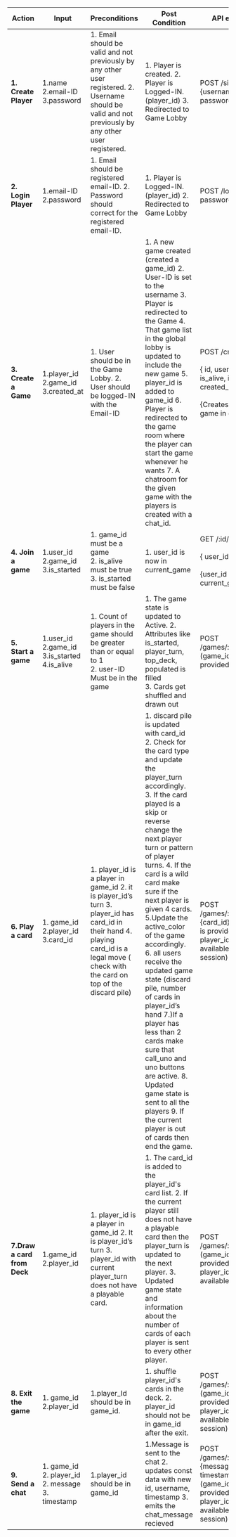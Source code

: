 | Action                      | Input                                                       | Preconditions                                                                                                                                                                             | Post Condition                                                                                                                                                                                                                                                                                                                                                                                                                                                                                                                                                                                                                                        | API endpoint                                                                                                      |
|-----------------------------|-------------------------------------------------------------|-------------------------------------------------------------------------------------------------------------------------------------------------------------------------------------------|-------------------------------------------------------------------------------------------------------------------------------------------------------------------------------------------------------------------------------------------------------------------------------------------------------------------------------------------------------------------------------------------------------------------------------------------------------------------------------------------------------------------------------------------------------------------------------------------------------------------------------------------------------|-------------------------------------------------------------------------------------------------------------------|
| **1. Create Player**        | 1.name  2.email-ID  3.password                              | 1. Email should be valid and not previously by any other user registered.    2. Username should be valid and not previously by any other user registered.                                 | 1. Player is created. 2. Player is Logged-IN. (player_id)  3. Redirected to Game Lobby                                                                                                                                                                                                                                                                                                                                                                                                                                                                                                                                                                | POST /signup  {username, email, password}                                                                         |
| **2. Login Player**         | 1.email-ID  2.password                                      | 1. Email should be registered email-ID.    2. Password should correct for the registered email-ID.                                                                                        | 1. Player is Logged-IN.  (player_id)  2. Redirected to Game Lobby                                                                                                                                                                                                                                                                                                                                                                                                                                                                                                                                                                                     | POST /login  {email, password}                                                                         |
| **3. Create a Game**        | 1.player_id   2.game_id    3.created_at                     | 1. User should be in the Game Lobby. 2. User should be logged-IN with the Email-ID                                                                                                        | 1. A new game created (created a game_id) 2. User-ID is set to the username 3. Player is redirected to the Game 4. That game list in the global lobby is updated to include the new game 5. player_id is added to game_id 6. Player is redirected to the game room where the player can start the game whenever he wants 7. A chatroom for the given game with the players is created with a chat_id.                                                                                                                                                                                                                                                 | POST /create <br><br>{ id, username, is_alive, is_started, created_at }<br><br>{Creates a new game in game table}                    |
| **4. Join a game**          | 1.user_id<br> 2.game_id<br> 3.is_started                    | 1. game_id must be a game <br>2. is_alive must be true<br>3. is_started must be false                                                                                                     | 1. user_id is now in current_game                                                                                                                                                                                                                                                                                                                                                                                                                                                                                                                                                                                                                     | GET /:id/join<br><br>{ user_id, game_id }<br><br>{user_id is now in current_game}                                                  |
| **5. Start a game**         | 1.user_id<br>2.game_id<br>3.is_started<br>4.is_alive        | 1. Count of players in the game should be greater than or equal to 1    <br>2. user-ID Must be in the game                                                                                | 1. The game state is updated to Active. 2. Attributes like is_started, player_turn, top_deck, populated is filled <br> 3. Cards get shuffled and drawn out                                                                                                                                                                                                                                                                                                                                                                                                                                                      | POST /games/:id/play  (game_id is provided in url)                                                                |
| **6. Play a card**          | 1. game_id 2.player_id 3.card_id                            | 1. player_id is a player in game_id 2. it is player_id’s turn 3. player_id has card_id in their hand 4. playing card_id is a legal move ( check with the card on top of the discard pile) | 1. discard pile is updated with card_id 2. Check for the card type and update the player_turn accordingly.  3. If the card played is a skip or reverse change the next player turn or pattern of player turns.  4. If the card is a wild card make sure if the next player is given 4 cards. 5.Update the active_color of the game accordingly.  6. all users receive the updated game state (discard pile, number of cards in player_id’s hand 7.)If a player has less than 2 cards make sure that call_uno and uno buttons are active. 8. Updated game state is sent to all the players 9. If the current player is out of cards then end the game. | POST /games/:id/playcard  {card_id}   (game_id is provided in url, player_id is available in the session)         |
| **7.Draw a card from Deck** | 1.game_id 2.player_id                                       | 1. player_id is a player in game_id 2. It is player_id’s turn 3. player_id with current player_turn does not have a playable card.                                                        | 1. The card_id is added to the player_id's card list.  2. If the current player still does not have a playable card then the player_turn is updated to the next player.  3. Updated game state and information about the number of cards of each player is sent to every other player.                                                                                                                                                                                                                                                                                                                                                                | POST /games/:id/draw  (game_id is provided in url, player_id is available in                                                        | POST /games/:id/callnouno  (game_id is provided in url, player_id is available in the session)                    |
| **8. Exit the game**        | 1. game_id 2.player_id                                      | 1.player_Id should be in game_id.                                                                                                                                                         | 1. shuffle player_id's cards in the deck.  2. player_id should not be in game_id after the exit.                                                                                                                                                                                                                                                                                                                                                                                                                                                                                                                                                      | POST /games/:id/exit  (game_id is provided in url, player_id is available in the session)                         |
| **9. Send a chat**          | 1. game_id 2. player_id 2. message 3. timestamp             | 1.player_id should be in game_id                                                                                                                                                          | 1.Message is sent to the chat  2. updates const data with new id, username, timestamp    3. emits the chat_message recieved                                                                                                                                                                                                                                                                                                                                                                                                                                                                                                                                                                                                                       | POST /games/:id/message {message, timestamp}  (game_id is provided in url, player_id is available in the session) |
